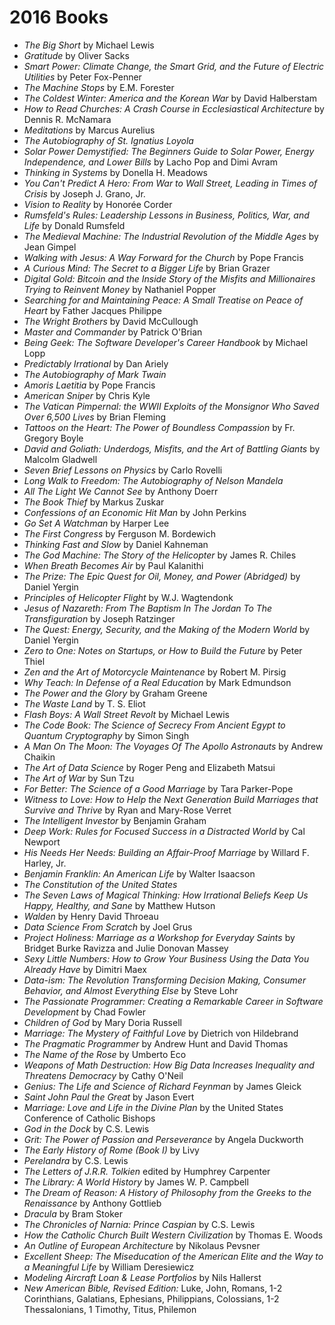 # 2016 Books

- *The Big Short* by Michael Lewis 
- *Gratitude* by Oliver Sacks
- *Smart Power: Climate Change, the Smart Grid, and the Future of Electric Utilities* by Peter Fox-Penner
- *The Machine Stops* by E.M. Forester
- *The Coldest Winter: America and the Korean War* by David Halberstam 
- *How to Read Churches: A Crash Course in Ecclesiastical Architecture* by Dennis R. McNamara
- *Meditations* by Marcus Aurelius 
- *The Autobiography of St. Ignatius Loyola*
- *Solar Power Demystified: The Beginners Guide to Solar Power, Energy Independence, and Lower Bills* by Lacho Pop and Dimi Avram
- *Thinking in Systems* by Donella H. Meadows
- *You Can't Predict A Hero: From War to Wall Street, Leading in Times of Crisis* by Joseph J. Grano, Jr.
- *Vision to Reality* by Honorée Corder
- *Rumsfeld's Rules: Leadership Lessons in Business, Politics, War, and Life* by Donald Rumsfeld
- *The Medieval Machine: The Industrial Revolution of the Middle Ages* by Jean Gimpel
- *Walking with Jesus: A Way Forward for the Church* by Pope Francis
- *A Curious Mind: The Secret to a Bigger Life* by Brian Grazer
- *Digital Gold: Bitcoin and the Inside Story of the Misfits and Millionaires Trying to Reinvent Money* by Nathaniel Popper
- *Searching for and Maintaining Peace: A Small Treatise on Peace of Heart* by Father Jacques Philippe
- *The Wright Brothers* by David McCullough
- *Master and Commander* by Patrick O'Brian
- *Being Geek: The Software Developer's Career Handbook* by Michael Lopp
- *Predictably Irrational* by Dan Ariely
- *The Autobiography of Mark Twain*
- *Amoris Laetitia* by Pope Francis
- *American Sniper* by Chris Kyle
- *The Vatican Pimpernal: the WWII Exploits of the Monsignor Who Saved Over 6,500 Lives* by Brian Fleming
- *Tattoos on the Heart: The Power of Boundless Compassion* by Fr. Gregory Boyle
- *David and Goliath: Underdogs, Misfits, and the Art of Battling Giants* by Malcolm Gladwell
- *Seven Brief Lessons on Physics* by Carlo Rovelli
- *Long Walk to Freedom: The Autobiography of Nelson Mandela*
- *All The Light We Cannot See* by Anthony Doerr
- *The Book Thief* by Markus Zuskar
- *Confessions of an Economic Hit Man* by John Perkins
- *Go Set A Watchman* by Harper Lee
- *The First Congress* by Ferguson M. Bordewich
- *Thinking Fast and Slow* by Daniel Kahneman
- *The God Machine: The Story of the Helicopter* by James R. Chiles
- *When Breath Becomes Air* by Paul Kalanithi
- *The Prize: The Epic Quest for Oil, Money, and Power (Abridged)* by Daniel Yergin
- *Principles of Helicopter Flight* by W.J. Wagtendonk
- *Jesus of Nazareth: From The Baptism In The Jordan To The Transfiguration* by Joseph Ratzinger
- *The Quest: Energy, Security, and the Making of the Modern World* by Daniel Yergin
- *Zero to One: Notes on Startups, or How to Build the Future* by Peter Thiel
- *Zen and the Art of Motorcycle Maintenance* by Robert M. Pirsig
- *Why Teach: In Defense of a Real Education* by Mark Edmundson
- *The Power and the Glory* by Graham Greene
- *The Waste Land* by T. S. Eliot
- *Flash Boys: A Wall Street Revolt* by Michael Lewis
- *The Code Book: The Science of Secrecy From Ancient Egypt to Quantum Cryptography* by Simon Singh 
- *A Man On The Moon: The Voyages Of The Apollo Astronauts* by Andrew Chaikin
- *The Art of Data Science* by Roger Peng and Elizabeth Matsui
- *The Art of War* by Sun Tzu
- *For Better: The Science of a Good Marriage* by Tara Parker-Pope
- *Witness to Love: How to Help the Next Generation Build Marriages that Survive and Thrive* by Ryan and Mary-Rose Verret
- *The Intelligent Investor* by Benjamin Graham
- *Deep Work: Rules for Focused Success in a Distracted World* by Cal Newport
- *His Needs Her Needs: Building an Affair-Proof Marriage* by Willard F. Harley, Jr.
- *Benjamin Franklin: An American Life* by Walter Isaacson
- *The Constitution of the United States*
- *The Seven Laws of Magical Thinking: How Irrational Beliefs Keep Us Happy, Healthy, and Sane* by Matthew Hutson
- *Walden* by Henry David Throeau
- *Data Science From Scratch* by Joel Grus
- *Project Holiness: Marriage as a Workshop for Everyday Saints* by Bridget Burke Ravizza and Julie Donovan Massey
- *Sexy Little Numbers: How to Grow Your Business Using the Data You Already Have* by Dimitri Maex
- *Data-ism: The Revolution Transforming Decision Making, Consumer Behavior, and Almost Everything Else* by Steve Lohr
- *The Passionate Programmer: Creating a Remarkable Career in Software Development* by Chad Fowler
- *Children of God* by Mary Doria Russell
- *Marriage: The Mystery of Faithful Love* by Dietrich von Hildebrand
- *The Pragmatic Programmer* by Andrew Hunt and David Thomas
- *The Name of the Rose* by Umberto Eco
- *Weapons of Math Destruction: How Big Data Increases Inequality and Threatens Democracy* by Cathy O'Neil
- *Genius: The Life and Science of Richard Feynman* by James Gleick
- *Saint John Paul the Great* by Jason Evert
- *Marriage: Love and Life in the Divine Plan* by the United States Conference of Catholic Bishops
- *God in the Dock* by C.S. Lewis
- *Grit: The Power of Passion and Perseverance* by Angela Duckworth
- *The Early History of Rome (Book I)* by Livy
- *Perelandra* by C.S. Lewis
- *The Letters of J.R.R. Tolkien* edited by Humphrey Carpenter
- *The Library: A World History* by James W. P. Campbell
- *The Dream of Reason: A History of Philosophy from the Greeks to the Renaissance* by Anthony Gottlieb
- *Dracula* by Bram Stoker
- *The Chronicles of Narnia: Prince Caspian* by C.S. Lewis
- *How the Catholic Church Built Western Civilization* by Thomas E. Woods
- *An Outline of European Architecture* by Nikolaus Pevsner
- *Excellent Sheep: The Miseducation of the American Elite and the Way to a Meaningful Life* by William Deresiewicz
- *Modeling Aircraft Loan & Lease Portfolios* by Nils Hallerst
- *New American Bible, Revised Edition:* Luke, John, Romans, 1-2 Corinthians, Galatians, Ephesians, Philippians, Colossians, 1-2 Thessalonians, 1 Timothy, Titus, Philemon